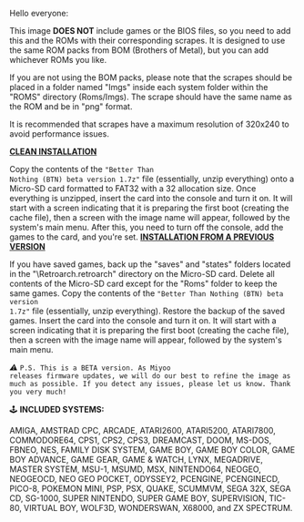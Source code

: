 Hello everyone:

This image <strong>DOES NOT</strong> include games or the BIOS files, so you need to add this and the ROMs with their corresponding scrapes. It is designed to use the same ROM packs from BOM (Brothers of Metal), but you can add whichever ROMs you like.

If you are not using the BOM packs, please note that the scrapes should be placed in a folder named "Imgs" inside each system folder within the "ROMS" directory (Roms/Imgs). The scrape should have the same name as the ROM and be in "png" format.

It is recommended that scrapes have a maximum resolution of 320x240 to avoid performance issues.

<strong><u>CLEAN INSTALLATION</u></strong>

Copy the contents of the <code class="monospace-text">"Better Than Nothing (BTN) beta version 1.7z"</code> file (essentially, unzip everything) onto a Micro-SD card formatted to FAT32 with a 32 allocation size.
Once everything is unzipped, insert the card into the console and turn it on. It will start with a screen indicating that it is preparing the first boot (creating the cache file), then a screen with the image name will appear, followed by the system's main menu. After this, you need to turn off the console, add the games to the card, and you're set.
<strong><u>INSTALLATION FROM A PREVIOUS VERSION</u></strong>

If you have saved games, back up the "saves" and "states" folders located in the "\Retroarch.retroarch" directory on the Micro-SD card.
Delete all contents of the Micro-SD card except for the "Roms" folder to keep the same games.
Copy the contents of the <code class="monospace-text">"Better Than Nothing (BTN) beta version 1.7z"</code> file (essentially, unzip everything).
Restore the backup of the saved games.
Insert the card into the console and turn it on.
It will start with a screen indicating that it is preparing the first boot (creating the cache file), then a screen with the image name will appear, followed by the system's main menu.

<em><span class="emoji emoji-native">⚠️</span> </em><code class="monospace-text">P.S. This is a BETA version. As Miyoo releases firmware updates, we will do our best to refine the image as much as possible. If you detect any issues, please let us know. Thank you very much! </code>

<span class="emoji emoji-native">🕹</span> <strong>INCLUDED SYSTEMS:</strong>

AMIGA, AMSTRAD CPC, ARCADE, ATARI2600, ATARI5200, ATARI7800, COMMODORE64, CPS1, CPS2, CPS3, DREAMCAST, DOOM, MS-DOS, FBNEO, NES, FAMILY DISK SYSTEM, GAME BOY, GAME BOY COLOR, GAME BOY ADVANCE, GAME GEAR, GAME & WATCH, LYNX, MEGADRIVE, MASTER SYSTEM, MSU-1, MSUMD, MSX, NINTENDO64, NEOGEO, NEOGEOCD, NEO GEO POCKET, ODYSSEY2, PCENGINE, PCENGINECD, PICO-8, POKEMON MINI, PSP, PSX, QUAKE, SCUMMVM, SEGA 32X, SEGA CD, SG-1000, SUPER NINTENDO, SUPER GAME BOY, SUPERVISION, TIC-80, VIRTUAL BOY, WOLF3D, WONDERSWAN, X68000, and ZX SPECTRUM.
